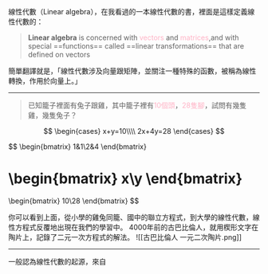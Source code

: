 線性代數（Linear algebra），在我看過的一本線性代數的書，裡面是這樣定義線性代數的：

>**Linear algebra** is concerned with <font color=ffb3c6>vectors</font> and <font color=ffb3c6>matrices</font>,and with special ==functions== called ==linear transformations== that are defined on vectors

簡單翻譯就是，「線性代數涉及向量跟矩陣，並關注一種特殊的函數，被稱為線性轉換，作用於向量上。」
- - -
>已知籠子裡面有兔子跟雞，其中籠子裡有<font color = ffb3c6>10個頭</font>，<font color = ffb3c6>28隻腳</font>，試問有幾隻雞，幾隻兔子？

$$
\begin{cases}
x+y=10\\\\
2x+4y=28
\end{cases}
$$


$$
\begin{bmatrix}
1&1\\2&4
\end{bmatrix}

\begin{bmatrix}
x\\y
\end{bmatrix}
=
\begin{bmatrix}
10\\28
\end{bmatrix}
$$

你可以看到上面，從小學的雞兔同籠、國中的聯立方程式，到大學的線性代數，線性方程式反覆地出現在我們的學習中。
4000年前的古巴比倫人，就用楔形文字在陶片上，記錄了二元一次方程式的解法。
![[古巴比倫人 一元二次陶片.png]]
- - -
一般認為線性代數的起源，來自